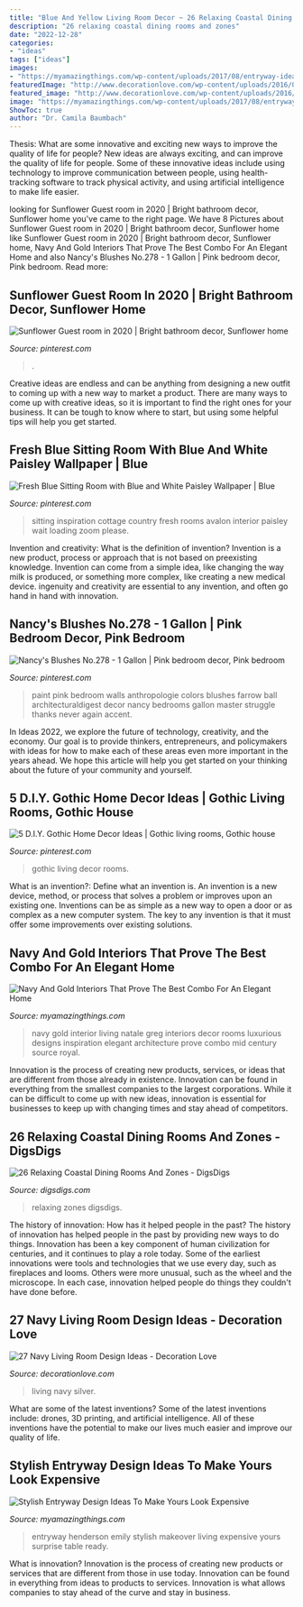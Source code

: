 ```yaml
---
title: "Blue And Yellow Living Room Decor ~ 26 Relaxing Coastal Dining Rooms And Zones"
description: "26 relaxing coastal dining rooms and zones"
date: "2022-12-28"
categories:
- "ideas"
tags: ["ideas"]
images:
- "https://myamazingthings.com/wp-content/uploads/2017/08/entryway-ideas-5.jpg"
featuredImage: "http://www.decorationlove.com/wp-content/uploads/2016/09/Navy-Blue-and-Silver-Living-Room.jpg"
featured_image: "http://www.decorationlove.com/wp-content/uploads/2016/09/Navy-Blue-and-Silver-Living-Room.jpg"
image: "https://myamazingthings.com/wp-content/uploads/2017/08/entryway-ideas-5.jpg"
ShowToc: true
author: "Dr. Camila Baumbach"
---
```



Thesis: What are some innovative and exciting new ways to improve the quality of life for people?
New ideas are always exciting, and can improve the quality of life for people. Some of these innovative ideas include using technology to improve communication between people, using health-tracking software to track physical activity, and using artificial intelligence to make life easier.

	

		
looking for Sunflower Guest room in 2020 | Bright bathroom decor, Sunflower home you've came to the right page. We have 8 Pictures about Sunflower Guest room in 2020 | Bright bathroom decor, Sunflower home like Sunflower Guest room in 2020 | Bright bathroom decor, Sunflower home, Navy And Gold Interiors That Prove The Best Combo For An Elegant Home and also Nancy&#039;s Blushes No.278 - 1 Gallon | Pink bedroom decor, Pink bedroom. Read more:
		
    
## Sunflower Guest Room In 2020 | Bright Bathroom Decor, Sunflower Home

<img loading=lazy src="https://i.pinimg.com/736x/bf/a5/5c/bfa55c67df819169023221bc54f7a9d4.jpg" onerror="this.onerror=null;this.src='https://tse1.mm.bing.net/th?id=OIP.uD8APuRlGIbtWjJBOpICUQHaJ4&amp;pid=15.1';" alt="Sunflower Guest room in 2020 | Bright bathroom decor, Sunflower home">

_Source: pinterest.com_

>. 

	

Creative ideas are endless and can be anything from designing a new outfit to coming up with a new way to market a product. There are many ways to come up with creative ideas, so it is important to find the right ones for your business. It can be tough to know where to start, but using some helpful tips will help you get started.

    
## Fresh Blue Sitting Room With Blue And White Paisley Wallpaper | Blue

<img loading=lazy src="https://i.pinimg.com/736x/a5/a6/86/a5a686da5212e3d1c367a2ce08db0d8f.jpg" onerror="this.onerror=null;this.src='https://tse4.mm.bing.net/th?id=OIP.LX7093wJkDfG3QGtDvEOLQHaKk&amp;pid=15.1';" alt="Fresh Blue Sitting Room with Blue and White Paisley Wallpaper | Blue">

_Source: pinterest.com_

>sitting inspiration cottage country fresh rooms avalon interior paisley wait loading zoom please. 

	

Invention and creativity: What is the definition of invention?
Invention is a new product, process or approach that is not based on preexisting knowledge. Invention can come from a simple idea, like changing the way milk is produced, or something more complex, like creating a new medical device. ingenuity and creativity are essential to any invention, and often go hand in hand with innovation.

    
## Nancy&#039;s Blushes No.278 - 1 Gallon | Pink Bedroom Decor, Pink Bedroom

<img loading=lazy src="https://i.pinimg.com/736x/d7/b4/54/d7b454cfafe4a4f26d566a754fca0a93.jpg" onerror="this.onerror=null;this.src='https://tse2.mm.bing.net/th?id=OIP.Rl4z1z1fSzBRc-POWE92wgHaLH&amp;pid=15.1';" alt="Nancy&#039;s Blushes No.278 - 1 Gallon | Pink bedroom decor, Pink bedroom">

_Source: pinterest.com_

>paint pink bedroom walls anthropologie colors blushes farrow ball architecturaldigest decor nancy bedrooms gallon master struggle thanks never again accent. 

	

In Ideas 2022, we explore the future of technology, creativity, and the economy. Our goal is to provide thinkers, entrepreneurs, and policymakers with ideas for how to make each of these areas even more important in the years ahead. We hope this article will help you get started on your thinking about the future of your community and yourself.

    
## 5 D.I.Y. Gothic Home Decor Ideas | Gothic Living Rooms, Gothic House

<img loading=lazy src="https://i.pinimg.com/736x/37/9c/6a/379c6a7fc2c9604ea4170c1799ccf600.jpg" onerror="this.onerror=null;this.src='https://tse4.mm.bing.net/th?id=OIP.W8iA0l4Qs_0HMggwPEf4pwHaLH&amp;pid=15.1';" alt="5 D.I.Y. Gothic Home Decor Ideas | Gothic living rooms, Gothic house">

_Source: pinterest.com_

>gothic living decor rooms. 

	

What is an invention?: Define what an invention is.
An invention is a new device, method, or process that solves a problem or improves upon an existing one. Inventions can be as simple as a new way to open a door or as complex as a new computer system. The key to any invention is that it must offer some improvements over existing solutions.

    
## Navy And Gold Interiors That Prove The Best Combo For An Elegant Home

<img loading=lazy src="http://myamazingthings.com/wp-content/uploads/2017/10/navy-gold-interior-12-.jpg" onerror="this.onerror=null;this.src='https://tse4.mm.bing.net/th?id=OIP.00QOHlg7Vb_FuM_HIr57eQHaJ3&amp;pid=15.1';" alt="Navy And Gold Interiors That Prove The Best Combo For An Elegant Home">

_Source: myamazingthings.com_

>navy gold interior living natale greg interiors decor rooms luxurious designs inspiration elegant architecture prove combo mid century source royal. 

	

Innovation is the process of creating new products, services, or ideas that are different from those already in existence. Innovation can be found in everything from the smallest companies to the largest corporations. While it can be difficult to come up with new ideas, innovation is essential for businesses to keep up with changing times and stay ahead of competitors.

    
## 26 Relaxing Coastal Dining Rooms And Zones - DigsDigs

<img loading=lazy src="https://www.digsdigs.com/photos/relaxing-coastal-dining-rooms-and-zones-22-554x811.jpg" onerror="this.onerror=null;this.src='https://tse3.mm.bing.net/th?id=OIP.34CLhJKuYdidT-L-Ah7NqwHaK1&amp;pid=15.1';" alt="26 Relaxing Coastal Dining Rooms And Zones - DigsDigs">

_Source: digsdigs.com_

>relaxing zones digsdigs. 

	

The history of innovation: How has it helped people in the past?
The history of innovation has helped people in the past by providing new ways to do things. Innovation has been a key component of human civilization for centuries, and it continues to play a role today. Some of the earliest innovations were tools and technologies that we use every day, such as fireplaces and looms. Others were more unusual, such as the wheel and the microscope. In each case, innovation helped people do things they couldn't have done before.

    
## 27 Navy Living Room Design Ideas - Decoration Love

<img loading=lazy src="http://www.decorationlove.com/wp-content/uploads/2016/09/Navy-Blue-and-Silver-Living-Room.jpg" onerror="this.onerror=null;this.src='https://tse1.mm.bing.net/th?id=OIP.QJE_7JLGRIHV-C3b2BGUCwHaKy&amp;pid=15.1';" alt="27 Navy Living Room Design Ideas - Decoration Love">

_Source: decorationlove.com_

>living navy silver. 

	

What are some of the latest inventions?
Some of the latest inventions include: drones, 3D printing, and artificial intelligence. All of these inventions have the potential to make our lives much easier and improve our quality of life.

    
## Stylish Entryway Design Ideas To Make Yours Look Expensive

<img loading=lazy src="https://myamazingthings.com/wp-content/uploads/2017/08/entryway-ideas-5.jpg" onerror="this.onerror=null;this.src='https://tse1.mm.bing.net/th?id=OIP.Z70zEedW5ufZu1yg3yQxlQHaLb&amp;pid=15.1';" alt="Stylish Entryway Design Ideas To Make Yours Look Expensive">

_Source: myamazingthings.com_

>entryway henderson emily stylish makeover living expensive yours surprise table ready. 

	

What is innovation?
Innovation is the process of creating new products or services that are different from those in use today. Innovation can be found in everything from ideas to products to services. Innovation is what allows companies to stay ahead of the curve and stay in business.

